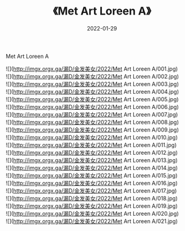 ﻿---
layout: post
title:  《Met Art Loreen A》
date:   2022-01-29
img: http://imgx.orgx.ga/漏D/金发美女/2022/Met Art Loreen A/000.jpg
categories: [美女, 清纯, 唯美]
---

Met Art Loreen A

  ![](http://imgx.orgx.ga/漏D/金发美女/2022/Met Art Loreen A/001.jpg) <br> ![](http://imgx.orgx.ga/漏D/金发美女/2022/Met Art Loreen A/002.jpg) <br> ![](http://imgx.orgx.ga/漏D/金发美女/2022/Met Art Loreen A/003.jpg) <br> ![](http://imgx.orgx.ga/漏D/金发美女/2022/Met Art Loreen A/004.jpg) <br> ![](http://imgx.orgx.ga/漏D/金发美女/2022/Met Art Loreen A/005.jpg) <br> ![](http://imgx.orgx.ga/漏D/金发美女/2022/Met Art Loreen A/006.jpg) <br> ![](http://imgx.orgx.ga/漏D/金发美女/2022/Met Art Loreen A/007.jpg) <br> ![](http://imgx.orgx.ga/漏D/金发美女/2022/Met Art Loreen A/008.jpg) <br> ![](http://imgx.orgx.ga/漏D/金发美女/2022/Met Art Loreen A/009.jpg) <br> ![](http://imgx.orgx.ga/漏D/金发美女/2022/Met Art Loreen A/010.jpg) <br> ![](http://imgx.orgx.ga/漏D/金发美女/2022/Met Art Loreen A/011.jpg) <br> ![](http://imgx.orgx.ga/漏D/金发美女/2022/Met Art Loreen A/012.jpg) <br> ![](http://imgx.orgx.ga/漏D/金发美女/2022/Met Art Loreen A/013.jpg) <br> ![](http://imgx.orgx.ga/漏D/金发美女/2022/Met Art Loreen A/014.jpg) <br> ![](http://imgx.orgx.ga/漏D/金发美女/2022/Met Art Loreen A/015.jpg) <br> ![](http://imgx.orgx.ga/漏D/金发美女/2022/Met Art Loreen A/016.jpg) <br> ![](http://imgx.orgx.ga/漏D/金发美女/2022/Met Art Loreen A/017.jpg) <br> ![](http://imgx.orgx.ga/漏D/金发美女/2022/Met Art Loreen A/018.jpg) <br> ![](http://imgx.orgx.ga/漏D/金发美女/2022/Met Art Loreen A/019.jpg) <br> ![](http://imgx.orgx.ga/漏D/金发美女/2022/Met Art Loreen A/020.jpg) <br> ![](http://imgx.orgx.ga/漏D/金发美女/2022/Met Art Loreen A/021.jpg) <br>